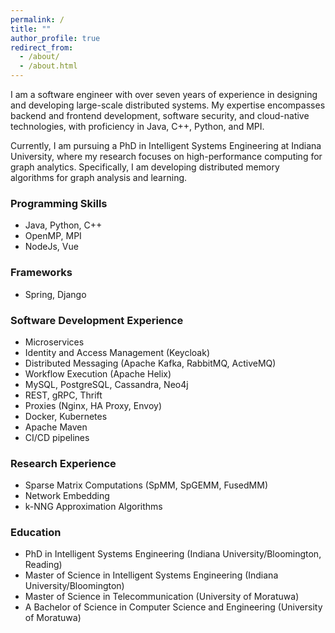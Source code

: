 ```yaml
---
permalink: /
title: ""
author_profile: true
redirect_from: 
  - /about/
  - /about.html
---
```

I am a software engineer with over seven years of experience in designing and developing large-scale distributed systems. My expertise encompasses backend and frontend development, software security, and cloud-native technologies, with proficiency in Java, C++, Python, and MPI.

Currently, I am pursuing a PhD in Intelligent Systems Engineering at Indiana University, where my research focuses on high-performance computing for graph analytics. Specifically, I am developing distributed memory algorithms for graph analysis and learning.
### Programming Skills
   - Java, Python, C++
   - OpenMP, MPI
   - NodeJs, Vue

### Frameworks
   - Spring, Django

### Software Development Experience
   - Microservices
   - Identity and Access Management  (Keycloak)
   - Distributed Messaging (Apache Kafka, RabbitMQ, ActiveMQ)
   - Workflow Execution  (Apache Helix)
   - MySQL, PostgreSQL, Cassandra, Neo4j
   - REST, gRPC, Thrift
   - Proxies (Nginx, HA Proxy, Envoy)
   - Docker,  Kubernetes
   - Apache Maven
   - CI/CD pipelines 


### Research Experience
   - Sparse Matrix Computations (SpMM, SpGEMM, FusedMM)
   - Network Embedding
   - k-NNG Approximation Algorithms

### Education

   - PhD in Intelligent Systems Engineering (Indiana University/Bloomington, Reading)
   - Master of Science in Intelligent Systems Engineering (Indiana University/Bloomington)
   - Master of Science in Telecommunication (University of Moratuwa)
   - A Bachelor of Science in Computer Science and Engineering (University of Moratuwa)